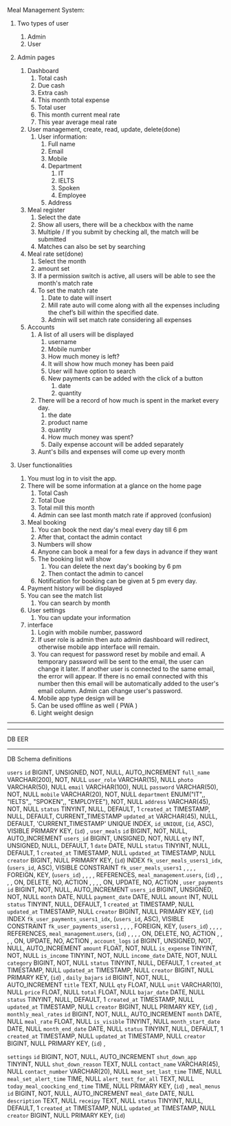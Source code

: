 Meal Management System:

1. Two types of user

   1. Admin
   2. User

2. Admin pages

   1. Dashboard
      1. Total cash
      2. Due cash
      3. Extra cash
      4. This month total expense
      5. Total user
      6. This month current meal rate
      7. This year average meal rate
   2. User management, create, read, update, delete(done)
      1. User information:
         1. Full name
         2. Email
         3. Mobile
         4. Department
            1. IT
            2. IELTS
            3. Spoken
            4. Employee
         5. Address
   3. Meal register
      1. Select the date
      2. Show all users, there will be a checkbox with the name
      3. Multiple / If you submit by checking all, the match will be submitted
      4. Matches can also be set by searching
   4. Meal rate set(done)
      1. Select the month
      2. amount set
      3. If a permission switch is active, all users will be able to see the month's match rate
      4. To set the match rate
         1. Date to date will insert
         2. Mill rate auto will come along with all the expenses including the chef’s bill within the specified date.
         3. Admin will set match rate considering all expenses
   5. Accounts
      1. A list of all users will be displayed
         1. username
         2. Mobile number
         3. How much money is left?
         4. It will show how much money has been paid
         5. User will have option to search
         6. New payments can be added with the click of a button
            1. date
            2. quantity
      2. There will be a record of how much is spent in the market every day.
         1. the date
         2. product name
         3. quantity
         4. How much money was spent?
         5. Daily expense account will be added separately
      3. Aunt's bills and expenses will come up every month

3. User functionalities
   1. You must log in to visit the app.
   2. There will be some information at a glance on the home page
      1. Total Cash
      2. Total Due
      3. Total mill this month
      4. Admin can see last month match rate if approved (confusion)
   3. Meal booking
      1. You can book the next day's meal every day till 6 pm
      2. After that, contact the admin contact
      3. Numbers will show
      4. Anyone can book a meal for a few days in advance if they want
      5. The booking list will show
         1. You can delete the next day's booking by 6 pm
         2. Then contact the admin to cancel
      6. Notification for booking can be given at 5 pm every day.
   4. Payment history will be displayed
   5. You can see the match list
      1. You can search by month
   6. User settings
      1. You can update your information
   7. interface
      1. Login with mobile number, password
      2. If user role is admin then auto admin dashboard will redirect, otherwise mobile app interface will remain.
      3. You can request for password reset by mobile and email. A temporary password will be sent to the email, the user can change it later. If another user is connected to the same email, the error will appear. If there is no email connected with this number then this email will be automatically added to the user's email column. Admin can change user's password.
      4. Mobile app type design will be
      5. Can be used offline as well ( PWA )
      6. Light weight design

---

---

DB EER

---

DB Schema definitions

`users`
`id`
BIGINT, UNSIGNED, NOT, NULL, AUTO_INCREMENT
`full_name`
VARCHAR(200), NOT, NULL
`user_role`
VARCHAR(15), NULL
`photo`
VARCHAR(50), NULL
`email`
VARCHAR(100), NULL
`password`
VARCHAR(50), NOT, NULL
`mobile`
VARCHAR(20), NOT, NULL
`department`
ENUM("IT",, "IELTS",, "SPOKEN",, "EMPLOYEE"), NOT, NULL
`address`
VARCHAR(45), NOT, NULL
`status`
TINYINT, NULL, DEFAULT, 1
`created_at`
TIMESTAMP, NULL, DEFAULT, CURRENT_TIMESTAMP
`updated_at`
VARCHAR(45), NULL, DEFAULT, 'CURRENT_TIMESTAMP'
UNIQUE
INDEX, `id_UNIQUE`, (`id`, ASC), VISIBLE
PRIMARY
KEY, (`id`)
,
`user_meals`
`id`
BIGINT, NOT, NULL, AUTO_INCREMENT
`users_id`
BIGINT, UNSIGNED, NOT, NULL
`qty`
INT, UNSIGNED, NULL, DEFAULT, 1
`date`
DATE, NULL
`status`
TINYINT, NULL, DEFAULT, 1
`created_at`
TIMESTAMP, NULL
`updated_at`
TIMESTAMP, NULL
`creator`
BIGINT, NULL
PRIMARY
KEY, (`id`)
INDEX
`fk_user_meals_users1_idx`, (`users_id`, ASC), VISIBLE
CONSTRAINT
`fk_user_meals_users1` , , , , FOREIGN, KEY, (`users_id`) , , , , REFERENCES, `meal_management`.`users`, (`id`) , , , , ON, DELETE, NO, ACTION , , , , ON, UPDATE, NO, ACTION
,
`user_payments`
`id`
BIGINT, NOT, NULL, AUTO_INCREMENT
`users_id`
BIGINT, UNSIGNED, NOT, NULL
`month`
DATE, NULL
`payment_date`
DATE, NULL
`amount`
INT, NULL
`status`
TINYINT, NULL, DEFAULT, 1
`created_at`
TIMESTAMP, NULL
`updated_at`
TIMESTAMP, NULL
`creator`
BIGINT, NULL
PRIMARY
KEY, (`id`)
INDEX
`fk_user_payments_users1_idx`, (`users_id`, ASC), VISIBLE
CONSTRAINT
`fk_user_payments_users1` , , , , FOREIGN, KEY, (`users_id`) , , , , REFERENCES, `meal_management`.`users`, (`id`) , , , , ON, DELETE, NO, ACTION , , , , ON, UPDATE, NO, ACTION
,
`account_logs`
`id`
BIGINT, UNSIGNED, NOT, NULL, AUTO_INCREMENT
`amount`
FLOAT, NOT, NULL
`is_expense`
TINYINT, NOT, NULL
`is_income`
TINYINT, NOT, NULL
`income_date`
DATE, NOT, NULL
`category`
BIGINT, NOT, NULL
`status`
TINYINT, NULL, DEFAULT, 1
`created_at`
TIMESTAMP, NULL
`updated_at`
TIMESTAMP, NULL
`creator`
BIGINT, NULL
PRIMARY
KEY, (`id`)
,
`daily_bajars`
`id`
BIGINT, NOT, NULL, AUTO_INCREMENT
`title`
TEXT, NULL
`qty`
FLOAT, NULL
`unit`
VARCHAR(10), NULL
`price`
FLOAT, NULL
`total`
FLOAT, NULL
`bajar_date`
DATE, NULL
`status`
TINYINT, NULL, DEFAULT, 1
`created_at`
TIMESTAMP, NULL
`updated_at`
TIMESTAMP, NULL
`creator`
BIGINT, NULL
PRIMARY
KEY, (`id`)
,
`monthly_meal_rates`
`id`
BIGINT, NOT, NULL, AUTO_INCREMENT
`month`
DATE, NULL
`meal_rate`
FLOAT, NULL
`is_visible`
TINYINT, NULL
`month_start_date`
DATE, NULL
`month_end_date`
DATE, NULL
`status`
TINYINT, NULL, DEFAULT, 1
`created_at`
TIMESTAMP, NULL
`updated_at`
TIMESTAMP, NULL
`creator`
BIGINT, NULL
PRIMARY
KEY, (`id`)
,

`settings`
`id`
BIGINT, NOT, NULL, AUTO_INCREMENT
`shut_down_app`
TINYINT, NULL
`shut_down_reason`
TEXT, NULL
`contact_name`
VARCHAR(45), NULL
`contact_number`
VARCHAR(20), NULL
`meat_set_last_time`
TIME, NULL
`meal_set_alert_time`
TIME, NULL
`alert_text_for_all`
TEXT, NULL
`today_meal_coocking_end_time`
TIME, NULL
PRIMARY
KEY, (`id`)
,
`meal_menus`
`id`
BIGINT, NOT, NULL, AUTO_INCREMENT
`meal_date`
DATE, NULL
`description`
TEXT, NULL
`receipy`
TEXT, NULL
`status`
TINYINT, NULL, DEFAULT, 1
`created_at`
TIMESTAMP, NULL
`updated_at`
TIMESTAMP, NULL
`creator`
BIGINT, NULL
PRIMARY
KEY, (`id`)
